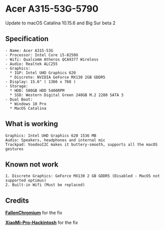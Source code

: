 # Acer A315-53G-5790

Update to macOS Catalina 10.15.6 and Big Sur beta 2 

## Specification
```
- Name: Acer A315-53G
- Processor: Intel Core i5-8250U
- Wifi: Qualcomm Atheros QCA9377 Wireless
- Audio: Realtek ALC255
- Graphics: 
  * IGP: Intel UHD Graphics 620
  * Discrete: NVIDIA GeForce MX130 2GB GDDR5
- Display: 15.6" ( 1366 x 768 ) 
- Storage:
  * HDD: 500GB HDD 5400RPM 
  * SSD: Western Digital Green 240GB M.2 2280 SATA 3
- Dual Boot:
  * Windows 10 Pro
  * MacOS Catalina

```
## What is working
```
Graphics: Intel UHD Graphics 620 1536 МB
Audio: Speakers, headphones and internal mic
Trackpad: VoodooI2C makes it buttery-smooth, supports all the macOS gestures
```

## Known not work
```
1. Discrete Graphics: GeForce MX130 2 GB GDDR5 (Disabled - MacOS not supported optimus)
2. Built-in Wifi (Must be replaced)
```

## Credits

[**FallenChromium**](https://github.com/FallenChromium/Acer-Swift3-2018-hackintosh) for the fix

[**XiaoMi-Pro-Hackintosh**](https://github.com/daliansky/XiaoMi-Pro-Hackintosh) for the fix


